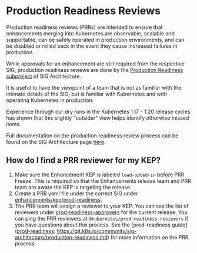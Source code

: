 # Production Readiness Reviews

Production readiness reviews (PRRs) are intended to ensure that enhancements
merging into Kubernetes are observable, scalable and supportable, can be safely
operated in production environments, and can be disabled or rolled back in the
event they cause increased failures in production.

While approvals for an enhancement are still required from the respective SIG,
production readiness reviews are done by the [Production Readiness subproject][prod-readiness] of SIG Architecture.

It is useful to have the viewpoint of a team that is not as familiar with the
intimate details of the SIG, but is familiar with Kubernetes and with operating
Kubernetes in production.

Experience through our dry runs in the Kubernetes 1.17 - 1.20 release cycles
has shown that this slightly "outsider" view helps identify otherwise missed
items.

Full documentation on the production readiness review process can be found on
the SIG Architecture page [here][prod-readiness].

[prod-readiness]: https://git.k8s.io/community/sig-architecture/production-readiness.md

## How do I find a PRR reviewer for my KEP?

1. Make sure the Enhancement KEP is labeled `lead-opted-in` before PRR Freeze. This is required so that the Enhancements release team and PRR team are aware the KEP is targeting the release.
2. Create a PRR yaml file under the correct SIG under [enhancements/kep/prod-readiness](https://github.com/kubernetes/enhancements/tree/master/keps/prod-readiness).
3. The PRR team will assign a reviewer to your KEP. You can see the list of reviewers under [prod-readiness-approvers](https://github.com/kubernetes/enhancements/blob/master/OWNERS_ALIASES#L199) for the current release. You can ping the PRR reviewers at `@kubernetes/prod-readiness-reviewers` if you have questions about this process. See the [prod-readiness guide]([prod-readiness]: https://git.k8s.io/community/sig-architecture/production-readiness.md) for more information on the PRR process.